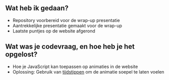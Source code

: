 ## Wat heb ik gedaan?
- Repository voorbereid voor de wrap-up presentatie
- Aantrekkelijke presentatie gemaakt voor de wrap-up
- Laatste puntjes op de website afgerond

## Wat was je codevraag, en hoe heb je het opgelost?
- Hoe je JavaScript kan toepassen op animaties in de website
- Oplossing: Gebruik van [tijdstippen](https://www.w3schools.com/js/js_timing.asp) om de animatie soepel te laten voelen
